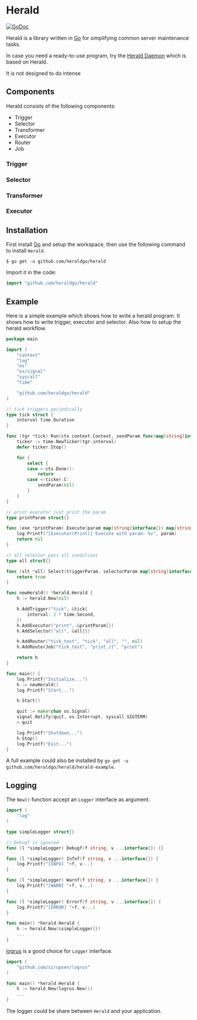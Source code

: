 # Herald

[![GoDoc](https://godoc.org/github.com/heraldgo/herald?status.svg)](https://godoc.org/github.com/heraldgo/herald)

Herald is a library written in [Go](https://golang.org/)
for simplifying common server maintenance tasks.

In case you need a ready-to-use program, try the
[Herald Daemon](https://github.com/heraldgo/heraldd)
which is based on Herald.

It is not designed to do intense


## Components

Herald consists of the following components:

* Trigger
* Selector
* Transformer
* Executor
* Router
* Job


### Trigger
### Selector
### Transformer
### Executor


## Installation

First install [Go](https://golang.org/) and setup the workspace,
then use the following command to install `Herald`.

```shell
$ go get -u github.com/heraldgo/herald
```

Import it in the code:

```go
import "github.com/heraldgo/herald"
```


## Example

Here is a simple example which shows how to write a herald program.
It shows how to write trigger, executor and selector.
Also how to setup the herald workflow.


```go
package main

import (
	"context"
	"log"
	"os"
	"os/signal"
	"syscall"
	"time"

	"github.com/heraldgo/herald"
)

// tick triggers periodically
type tick struct {
	interval time.Duration
}

func (tgr *tick) Run(ctx context.Context, sendParam func(map[string]interface{})) {
	ticker := time.NewTicker(tgr.interval)
	defer ticker.Stop()

	for {
		select {
		case <-ctx.Done():
			return
		case <-ticker.C:
			sendParam(nil)
		}
	}
}

// print executor just print the param
type printParam struct{}

func (exe *printParam) Execute(param map[string]interface{}) map[string]interface{} {
	log.Printf("[Executor(Print)] Execute with param: %v", param)
	return nil
}

// all selector pass all conditions
type all struct{}

func (slt *all) Select(triggerParam, selectorParam map[string]interface{}) bool {
	return true
}

func newHerald() *herald.Herald {
	h := herald.New(nil)

	h.AddTrigger("tick", &tick{
		interval: 2 * time.Second,
	})
	h.AddExecutor("print", &printParam{})
	h.AddSelector("all", &all{})

	h.AddRouter("tick_test", "tick", "all", "", nil)
	h.AddRouterJob("tick_test", "print_it", "print")

	return h
}

func main() {
	log.Printf("Initialize...")
	h := newHerald()
	log.Printf("Start...")

	h.Start()

	quit := make(chan os.Signal)
	signal.Notify(quit, os.Interrupt, syscall.SIGTERM)
	<-quit

	log.Printf("Shutdown...")
	h.Stop()
	log.Printf("Exit...")
}
```

A full example could also be installed by `go get -u github.com/heraldgo/herald/herald-example`.


## Logging

The `New()` function accept an `Logger` interface as argument.

```go
import (
	"log"
)

type simpleLogger struct{}

// Debugf is ignored
func (l *simpleLogger) Debugf(f string, v ...interface{}) {}

func (l *simpleLogger) Infof(f string, v ...interface{}) {
	log.Printf("[INFO] "+f, v...)
}

func (l *simpleLogger) Warnf(f string, v ...interface{}) {
	log.Printf("[WARN] "+f, v...)
}

func (l *simpleLogger) Errorf(f string, v ...interface{}) {
	log.Printf("[ERROR] "+f, v...)
}

func main() *herald.Herald {
	h := herald.New(&simpleLogger{})
	...
}
```

[logrus](https://github.com/sirupsen/logrus) is a good choice for
`Logger` interface.

```go
import (
	"github.com/sirupsen/logrus"
)

func main() *herald.Herald {
	h := herald.New(logrus.New())
	...
}
```

The logger could be share between `Herald` and your application.
